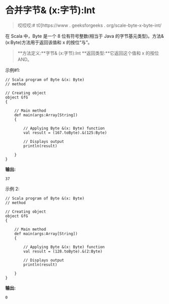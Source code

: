 # 合并字节& (x:字节):Int

> 哎哎哎:# t0]https://www . geeksforgeeks . org/scale-byte-x-byte-int/

在 Scala 中，Byte 是一个 8 位有符号整数(相当于 Java 的字节基元类型)。方法&(x:Byte)方法用于返回该值和 x 的按位“与”。

> **方法定义:**字节& (x:字节):Int
> **返回类型:**它返回这个值和 x 的按位 AND。

示例#1:

```
// Scala program of Byte &(x: Byte)
// method 

// Creating object 
object GfG 
{ 

    // Main method 
    def main(args:Array[String]) 
    { 

        // Applying Byte &(x: Byte) function 
        val result = (167.toByte).&(125:Byte) 

        // Displays output 
        println(result) 

    } 
} 
```

**输出:**

```
37
```

示例 2:

```
// Scala program of Byte &(x: Byte)
// method 

// Creating object 
object GfG 
{ 

    // Main method 
    def main(args:Array[String]) 
    { 

        // Applying Byte &(x: Byte) function 
        val result = (128.toByte).&(2:Byte) 

        // Displays output 
        println(result) 

    } 
} 
```

**输出:**

```
0
```